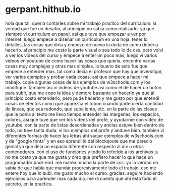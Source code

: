 # gerpant.hithub.io
hola que tal, queria contarles sobre mi trabajo practico del curriculum. la verdad que fue un desafio, al principio no sabia como realizarlo. ya que siempre vi curriculum en papel. asi que tuve que empezar a ver por internet. luego empece a diseñar un curriculum en una hoja. tener lo detalles, las cosas que diria y empezo de nuevo la duda de como deberia hacerlo. al principio me costo la parte visual o sea todo lo de css. pero volvi a ver los videos del curso y empece a enter un poco mas, luego vi varios videos en youtube de como hacer las cosas que queria. encontre varias cosas muy complejas y otras mas simples. lo bueno de esto fue que empece a enterder mas. tal como decia el profesor que hay que inverstigar, ver varios ejemplos y probar cada cosas. asi que empece a hacer mi trabajo. copie algunas cosas de los ejemplos de w3schools.com y los modifique. tambien asi vi videos de youtube asi como el de hacer un boton para subir, que me copo la idea y demore bastante en hacerlo ya que al principio costo entenderlo, pero pude hacerlo y me gusto por que entendi cosas de efectos como que aparezca el tobon cuando parte cierta cantidad de lineas, que sea redondo, que suba lento, etc. en la parte de las clases que le ponia al texto me llevo tiempo entender las margenes, los espacios, colores, asi que tuve que ver los videos del profe, y ayudarme con video de youtube. con la parte de listas desordenadas y anclas estuve bien dentro de todo, no tuve tanta duda. vi los ejemplos del profe y anduve bien. tambien vi diferentes formas de hacer las letras ahi saque ejemplos de w3schools.com y de "google fonts" y en eso aprendi lo del blockqoute que me parecio genial ya que deja un espacio diferente con respecto al div u otros contenedores. con el uso de funciones y todo lo referido a los archivos js no me costo ya que me gusta y creo que prefiero hacer lo que hace un programador back end. me marea mucho la parte de css. yo la verdad no sabia de que habia que mandar progresivamente todo el trabajo. eso me entere hoy que lo subi. me gusto mucho el curso. gracias. seguire haciendo ejercicios para aprender mas cada dia. me di cuenta que ahi esta todo el secreto, en la practica.
